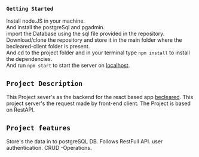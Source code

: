 ### `Getting Started`
Install node.JS in your machine.\
And install the postgreSql and pgadmin.\
import the Database using the sql file provided in the repository.\
Download/clone the repository and store it in the main folder where the becleared-client folder is present.\
And cd to the project folder and in your terminal type `npm install` to install the dependencies.\
And run `npm start` to start the server on [localhost](http://localhost:4000).

## `Project Description`
This Project sever's as the backend for the react based app [becleared](https://github.com/Vamshikrishnakulla/becleared-client).
This project server's the request made by front-end client.
The Project is based on RestAPI.

## `Project features`
Store's the data in to postgreSQL DB.
Follows RestFull API.
user authentication.
CRUD -Operations.

